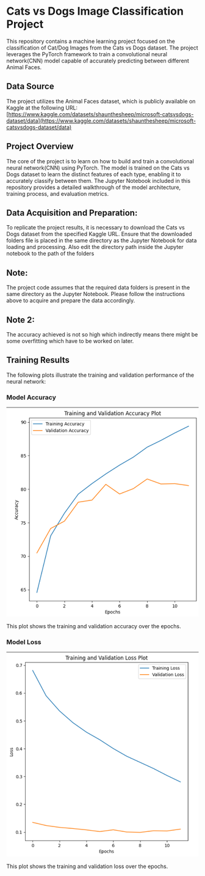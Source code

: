 # Cats vs Dogs Image Classification Project
This repository contains a machine learning project focused on the classification of Cat/Dog Images from the Cats vs Dogs dataset. 
The project leverages the PyTorch framework to train a convolutional neural network(CNN) model capable of accurately predicting between different Animal Faces. 

## Data Source
The project utilizes the Animal Faces dataset, which is publicly available on Kaggle at the following URL: [https://www.kaggle.com/datasets/shaunthesheep/microsoft-catsvsdogs-dataset/data](https://www.kaggle.com/datasets/shaunthesheep/microsoft-catsvsdogs-dataset/data)

## Project Overview
The core of the project is to learn on how to build and train a convolutional neural network(CNN) using PyTorch. 
The model is trained on the Cats vs Dogs dataset to learn the distinct features of each type, enabling it to accurately classify between them.
The Jupyter Notebook included in this repository provides a detailed walkthrough of the model architecture, training process, and evaluation metrics.

## Data Acquisition and Preparation: 
To replicate the project results, it is necessary to download the Cats vs Dogs dataset from the specified Kaggle URL.
Ensure that the downloaded folders file is placed in the same directory as the Jupyter Notebook for data loading and processing.
Also edit the directory path inside the Jupyter notebook to the path of the folders

## Note: 
The project code assumes that the required data folders is present in the same directory as the Jupyter Notebook. Please follow the instructions above to acquire and prepare the data accordingly.

## Note 2:
The accuracy achieved is not so high which indirectly means there might be some overfitting which have to be worked on later.

## Training Results

The following plots illustrate the training and validation performance of the neural network:

### Model Accuracy

![Model Accuracy Plot](Images/Training_Validation_Accuracy.png)

This plot shows the training and validation accuracy over the epochs.

### Model Loss

![Model Loss Plot](Images/Training_Validation_Loss.png)

This plot shows the training and validation loss over the epochs.
